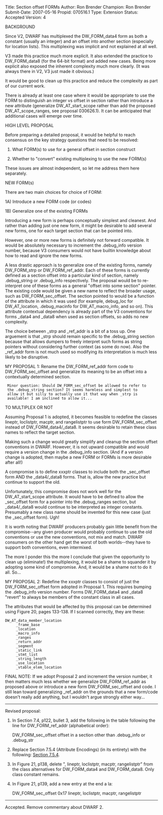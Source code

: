 Title:       Section offset FORMs
Author:      Ron Brender
Champion:    Ron Brender
Submit-Date: 2007-05-16
Propid:      070516.1
Type:        Extension
Status:      Accepted
Version:     4

BACKGROUND

Since V2, DWARF has multiplexed the DW_FORM_data4 form as both a
constant (usually an integer) and an offset into another section
(especially for location lists). This multiplexing was implicit and
not explained at all well.

V3 made this practice much more explicit. It also extended the
practice to DW_FORM_data8 (for the 64-bit format) and added new
cases. Being more explicit also exposed the inherent complexity much
more clearly. (It was always there in V2, V3 just made it obvious.)

It would be good to clean up this practice and reduce the complexity
as part of our current work.

There is already at least one case where it would be appropriate to
use the FORM to distinguish an integer vs offset in section rather
than introduce a new attribute (generalize DW_AT_start_scope rather
than add the proposed DW_AT_scope_ranges, see proposal 030626.1).
It can be anticipated that additional cases will emerge over time.


HIGH LEVEL PROPOSAL

Before preparing a detailed proposal, it would be helpful to reach
consensus on the key strategy questions that need to be resolved:

1) What FORM(s) to use for a general offset in section construct

2) Whether to "convert" existing multiplexing to use the new FORM(s)

These issues are almost independent, so let me address them here
separately.


NEW FORM(s)

There are two main choices for choice of FORM:

  1A) Introduce a new FORM code (or codes)

  1B) Generalize one of the existing FORMs

Introducing a new form is perhaps conceptually simplest and cleanest.
And rather than adding just one new form, it might be desirable to
add several new forms, one for each target section that can be pointed
into.

However, one or more new forms is definitely not forward compatible.
It would be absolutely necessary to increment the .debug_info version
number, because V3 consumers would not have builtin knowledge about
how to read and ignore the new forms.

A less drastic approach is to generalize one of the existing forms,
namely DW_FORM_strp or DW_FORM_ref_addr. Each of these forms is
currently defined as a section offset into a particular kind of section,
namely .debug_string or .debug_info respectively. The proposal would
be to re-interpret one of these forms as a general "offset into some
section" pointer. The existing code would be given a new name to reflect
the broader usage, such as DW_FORM_sec_offset. The section pointed to
would be a function of the attribute in which it was used (for example,
debug_loc for DW_AT_location, .debug_macinfo for DW_AT_macro_info,
and so on). This attribute contextual dependency is already part of
the V3 conventions for forms _data4 and _data8 when used as section
offsets, so adds no new complexity.

The choice between _strp and _ref_addr is a bit of a toss up. One
arguement is that _strp should remain specific to the .debug_string
section because that allows dumpers to freely interpret such forms as
string pointers without considering further context (as some do now).
Also the _ref_addr form is not much used so modifying its interpretation
is much less likely to be disruptive.

MY PROPOSAL 1: Rename the DW_FORM_ref_addr form code to
DW_FORM_sec_offset and generalize its meaning to be an offset into a
contextually determined section.

     Minor question: Should DW_FORM_sec_offset be allowed to refer to
     the .debug_string section? It seems harmless and simplest to
     allow it but silly to actually use it that way when _strp is
     available! I am inclined to allow it...


TO MULTIPLEX OR NOT

Assuming Proposal 1 is adopted, it becomes feasible to redefine the
classes lineptr, loclistptr, macptr, and rangelistptr to use form
DW_FORM_sec_offset instead of DW_FORM_data4/_data8. It seems desirable
to retain these class names to reflect the target section.

Making such a change would greatly simplify and cleanup the section
offset conventions in DWARF. However, it is not upward compatible
and would require a version change in the .debug_info section. (And
if a version change is adopted, then maybe a new FORM or FORMs is
more desirable after all!)

A compromise is to define xxxptr classes to include both the _sec_offset
form AND the _data4/_data8 forms. That is, allow the new practice but
continue to support the old.

Unfortunately, this compromise does not work well for the DW_AT_start_scope
attribute. It would have to be defined to allow the _sec_offset form
for a pointer into the .debug_ranges section, but _data4/_data8 would
continue to be interpreted as integer constants. Presumably a new
class name should be invented for this new case (just the _sec_offset
form). Ugh!

It is worth noting that DWARF producers probably gain little benefit
from the compromise--any given producer would probably continue to
use the old conventions or use the new conventions, not mix and match.
DWARF consumers on the other hand get the worst of both worlds--they
have to support both conventions, even intermixed.

The more I ponder this the more I conclude that given the opportunity
to clean up (eliminate!) the multiplexing, it would be a shame to
squander it by adopting some kind of compromise. And, it would be a
shame not to do it all. So...

MY PROPOSAL 2: Redefine the xxxptr classes to consist of just the
DW_FORM_sec_offset form adopted in Proposal 1. This requires bumping
the .debug_info version number. Forms DW_FORM_data4 and _data8
"revert" to always be members of the constant class in all cases.

The attributes that would be affected by this proposal can be determined
using Figure 20, pages 133-138. If I scanned correctly, they are these:

    DW_AT_data_member_location
         _frame_base
         _location
         _macro_info
         _ranges
         _return_addr
         _segment
         _static_link
         _stmt_list
         _string_length
         _use_location
         _vtable_elem_location


FINAL NOTE: If we adopt Proposal 2 and increment the version number,
it then matters much less whether we generalize DW_FORM_ref_addr as
proposed above or introduce a new form DW_FORM_sec_offset and code.
I still lean toward generalizing _ref_addr on the grounds that a new
form/code doesn't really add anything, but I wouldn't argue strongly
either way...

-----------------------------------

Revised proposal:

1) In Section 7.4, p122, bullet 3, add the following in the table
following the line for DW_FORM_ref_addr (alphabetical order):

    DW_FORM_sec_offset  offset in a section other than .debug_info
                        or .debug_str

2) Replace Section 7.5.4 (Attribute Encodings) (in its entirety) 
with the following:  <a href="http://dwarfstd.org/doc/070516-1.pdf">Section 7.5.4</a>.

3) In Figure 21, p138, delete ", lineptr, loclistptr, macptr, rangelistptr" 
   from the class alternatives for DW_FORM_data4 and DW_FORM_data8. Only 
   class constant remains.

4) In Figure 21, p139, add a new entry at the end a la:

   DW_FORM_sec_offset  0x17    lineptr, loclistptr, macptr,
                               rangelistptr


-----------------------------------

Accepted.  Remove commentary about DWARF 2. 
